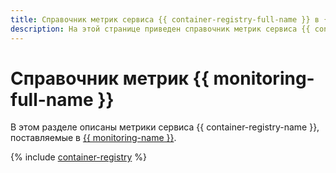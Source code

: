 ```yaml
---
title: Справочник метрик сервиса {{ container-registry-full-name }} в {{ monitoring-full-name }}
description: На этой странице приведен справочник метрик сервиса {{ container-registry-name }}, поставляемых в {{ monitoring-full-name }}.
---
```


# Справочник метрик {{ monitoring-full-name }}

В этом разделе описаны метрики сервиса {{ container-registry-name }}, поставляемые в [{{ monitoring-name }}](../monitoring/).

{% include [container-registry](../_includes/monitoring/metrics-ref/container-registry.md) %}